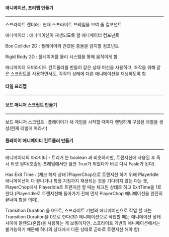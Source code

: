 #### 애니메이션, 프리팹 만들기

------

스프라이트 렌더러 : 현재 스프라이트 프레임을 보여 줄 컴포넌트

애니메이터 : 애니메이션이 재생되도록 할 애니메이터 컴포넌트

Box Collider 2D : 플레이어와 관련된 충돌을 감지할 컴포넌트

Rigid Body 2D : 플레이어를 물리 시스템을 통해 움직이게 함 

애니메이터 오버라이드 컨트롤러를 만들어 같은 상태 머신을 사용하고, 조작을 위해 같은 스크립트를 사용하면서도, 각각의 상태에 다른 애니메이션을 재생하도록 함





#### 타일 프리팹

------





#### 보드 매니저 스크립트 만들기

------

보드 매니저 스크립트 : 플레이어가 새 게임을 시작할 때마다 랜덤하게 구성된 레벨을 생성(현재 레벨에 따라서)



#### 플레이어 애니메이터 컨트롤러 만들기

------

애니메이터의 파라미터 - 트리거 는 boolean 과 비슷하지만, 트랜지션에 사용된 후 즉시 리셋 된다(호출된 프레임에서만 잠깐 True가 되었다가 바로 다시 Fasle가 된다).

Has Exit Time : (체크 해제 상태 )PlayerChop으로 트랜지션 하기 위해 PlayerIdle 애니메이션이 다 끝나거나 특정 지점까지 재생되는 것을 기다리지 않는 다는 뜻, PlayerChop에서 PlayerIdle로 트랜지션 할 때는 체크된 상태로 하고 ExitTime을 1로 한다.(PlayerIdle로 트랜지션해 돌아가기 전에 먼저 PlayerChop 애니메이션을 완전히 끝내야 함을 의미).

Transition Duration 을 0으로, 스프라이트 기반의 애니메이션으로 작업 할 때는 Transition Duration을 0으로 한다(3D 애니메이션으로 작업할 때는 애니메이션 상태 사이에 블렌드(혼합)을 사용하는 게 보통이지만, 스프라이트 기반의 애니메이션에서는 불가능하기 때문에 하나의 상태에서 다른 상태로 곧바로 트랜지션 해야 함)